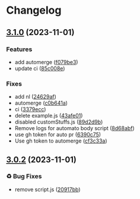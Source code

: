 # Changelog

## [3.1.0](https://github.com/Yarden-zamir/Create.run/compare/v3.0.2...v3.1.0) (2023-11-01)


### Features

* add automerge ([f079be3](https://github.com/Yarden-zamir/Create.run/commit/f079be36defaeaea8e8d58591288610531634092))
* update ci ([85c008e](https://github.com/Yarden-zamir/Create.run/commit/85c008ec3bab6e292c36112ab9aac9fca14e6905))


### Fixes

* add nl ([24629af](https://github.com/Yarden-zamir/Create.run/commit/24629af136c986fd64fb4957c2618e68f44c7308))
* automerge ([c0b641a](https://github.com/Yarden-zamir/Create.run/commit/c0b641a5c82465a150fd12fa597c1afa34483fd8))
* ci ([3379ecc](https://github.com/Yarden-zamir/Create.run/commit/3379ecce273f52d4f37efda161e388ad8e0ed9f3))
* delete example.js ([43afe01](https://github.com/Yarden-zamir/Create.run/commit/43afe01596ea746d88dfcfa42f0bda84a95192ae))
* disabled customStuffs.js ([89d2d9b](https://github.com/Yarden-zamir/Create.run/commit/89d2d9b05c2c51d12c584793dc596b27700e24d5))
* Remove logs for automato body script ([8d68abf](https://github.com/Yarden-zamir/Create.run/commit/8d68abfdd3fdd456dd1f0c85f1b2258a34124216))
* use gh token for auto pr ([6390c75](https://github.com/Yarden-zamir/Create.run/commit/6390c75f3a5b9d77559da146330169b3be410f31))
* Use gh token to automerge ([cf3c33a](https://github.com/Yarden-zamir/Create.run/commit/cf3c33ab5abd0c35b22f4abb79d9addc965d37cb))

## [3.0.2](https://github.com/Yarden-zamir/Create.run/compare/v3.0.1...v3.0.2) (2023-11-01)


### ♻ Bug Fixes

* remove script.js ([20917bb](https://github.com/Yarden-zamir/Create.run/commit/20917bbec72b19ddfe14df365f00c16ec5dc454e))
